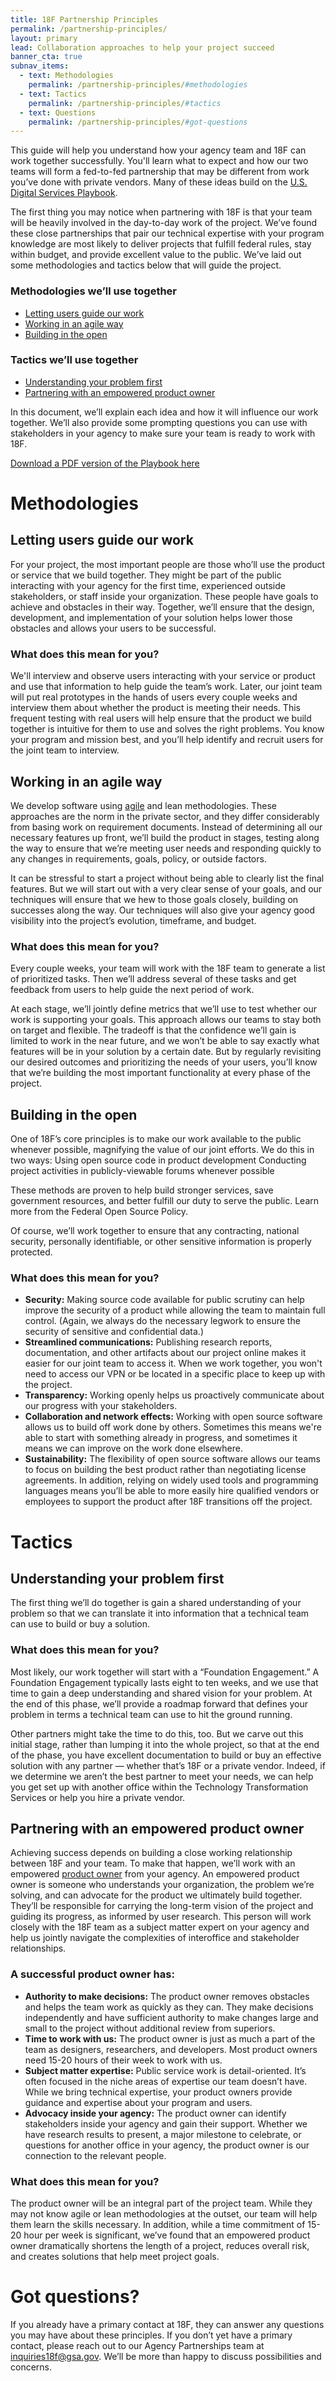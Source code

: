 ```yaml
---
title: 18F Partnership Principles
permalink: /partnership-principles/
layout: primary
lead: Collaboration approaches to help your project succeed
banner_cta: true
subnav_items:
  - text: Methodologies
    permalink: /partnership-principles/#methodologies
  - text: Tactics
    permalink: /partnership-principles/#tactics
  - text: Questions
    permalink: /partnership-principles/#got-questions
---
```

This guide will help you understand how your agency team and 18F can work together successfully. You'll learn what to expect and how our two teams will form a fed-to-fed partnership that may be different from work you’ve done with private vendors. Many of these ideas build on the [U.S. Digital Services Playbook](https://playbook.cio.gov).

The first thing you may notice when partnering with 18F is that your team will be heavily involved in the day-to-day work of the project. We’ve found these close partnerships that pair our technical expertise with your program knowledge are most likely to deliver projects that fulfill federal rules, stay within budget, and provide excellent value to the public. We’ve laid out some methodologies and tactics below that will guide the project. 

### Methodologies we’ll use together

- [Letting users guide our work]({{site.baseurl}}/partnership-principles/#letting-users-guide-our-work)
- [Working in an agile way]({{site.baseurl}}/partnership-principles/#working-in-an-agile-way)
- [Building in the open]({{site.baseurl}}/partnership-principles/#building-in-the-open)

### Tactics we’ll use together

- [Understanding your problem first]({{site.baseurl}}/partnership-principles/#understanding-your-problem-first)
- [Partnering with an empowered product owner]({{site.baseurl}}/partnership-principles/#partnering-with-an-empowered-product-owner)

In this document, we’ll explain each idea and how it will influence our work together. We’ll also provide some prompting questions you can use with stakeholders in your agency to make sure your team is ready to work with 18F. 

[Download a PDF version of the Playbook here]({{site.baseurl}}/partnership-principles/18FPartnershipPrinciples.pdf)

# Methodologies

## <a name="letting-users-guide-our-work"></a>Letting users guide our work

For your project, the most important people are those who’ll use the product or service that we build together. They might be part of the public interacting with your agency for the first time, experienced outside stakeholders, or staff inside your organization. These people have goals to achieve and obstacles in their way. Together, we’ll ensure that the design, development, and implementation of your solution helps lower those obstacles and allows your users to be successful.

### What does this mean for you?

We'll interview and observe users interacting with your service or product and use that information to help guide the team’s work. Later, our joint team will put real prototypes in the hands of users every couple weeks and interview them about whether the product is meeting their needs. This frequent testing with real users will help ensure that the product we build together is intuitive for them to use and solves the right problems. You know your program and mission best, and you’ll help identify and recruit users for the joint team to interview. 

## <a name="working-in-an-agile-way"></a> Working in an agile way

We develop software using [agile](https://pages.18f.gov/agile/) and lean methodologies. These approaches are the norm in the private sector, and they differ considerably from basing work on requirement documents. Instead of determining all our necessary features up front, we’ll build the product in stages, testing along the way to ensure that we’re meeting user needs and responding quickly to any changes in requirements, goals, policy, or outside factors.

It can be stressful to start a project without being able to clearly list the final features. But we will start out with a very clear sense of your goals, and our techniques will ensure that we hew to those goals closely, building on successes along the way. Our techniques will also give your agency good visibility into the project’s evolution, timeframe, and budget.

### What does this mean for you?

Every couple weeks, your team will work with the 18F team to generate a list of prioritized tasks. Then we’ll address several of these tasks and get feedback from users to help guide the next period of work.

At each stage, we’ll jointly define metrics that we’ll use to test whether our work is supporting your goals. This approach allows our teams to stay both on target and flexible. The tradeoff is that the confidence we’ll gain is limited to work in the near future, and we won’t be able to say exactly what features will be in your solution by a certain date. But by regularly revisiting our desired outcomes and prioritizing the needs of your users, you’ll know that we’re building the most important functionality at every phase of the project. 


## <a name="building-in-the-open"></a>Building in the open

One of 18F’s core principles is to make our work available to the public whenever possible, magnifying the value of our joint efforts. We do this in two ways: 
Using open source code in product development
Conducting project activities in publicly-viewable forums whenever possible

These methods are proven to help build stronger services, save government resources, and better fulfill our duty to serve the public. Learn more from the Federal Open Source Policy.

Of course, we’ll work together to ensure that any contracting, national security, personally identifiable, or other sensitive information is properly protected. 

### What does this mean for you?

- **Security:** Making source code available for public scrutiny can help improve the security of a product while allowing the team to maintain full control. (Again, we always do the necessary legwork to ensure the security of sensitive and confidential data.)
- **Streamlined communications:** Publishing research reports, documentation, and other artifacts about our project online makes it easier for our joint team to access it. When we work together, you won't need to access our VPN or be located in a specific place to keep up with the project.
- **Transparency:** Working openly helps us proactively communicate about our progress with your stakeholders.
- **Collaboration and network effects:** Working with open source software allows us to build off work done by others. Sometimes this means we're able to start with something already in progress, and sometimes it means we can improve on the work done elsewhere. 
- **Sustainability:** The flexibility of open source software allows our teams to focus on building the best product rather than negotiating license agreements. In addition, relying on widely used tools and programming languages means you’ll be able to more easily hire qualified vendors or employees to support the product after 18F transitions off the project. 

# Tactics

## Understanding your problem first<a name="understanding-your-problem-first"></a>

The first thing we’ll do together is gain a shared understanding of your problem so that we can translate it into information that a technical team can use to build or buy a solution. 

### What does this mean for you?

Most likely, our work together will start with a “Foundation Engagement.” A Foundation Engagement typically lasts eight to ten weeks, and we use that time to gain a deep understanding and shared vision for your problem. At the end of this phase, we’ll provide a roadmap forward that defines your problem in terms a technical team can use to hit the ground running. 

Other partners might take the time to do this, too. But we carve out this initial stage, rather than lumping it into the whole project, so that at the end of the phase, you have excellent documentation to build or buy an effective solution with any partner — whether that’s 18F or a private vendor. Indeed, if we determine we aren’t the best partner to meet your needs, we can help you get set up with another office within the Technology Transformation Services or help you hire a private vendor.

## <a name="partnering-with-an-empowered-product-owner"></a>Partnering with an empowered product owner

Achieving success depends on building a close working relationship between 18F and your team. To make that happen, we’ll work with an empowered [product owner](https://playbook.cio.gov/#play6) from your agency. An empowered product owner is someone who understands your organization, the problem we’re solving, and can advocate for the product we ultimately build together. They’ll be responsible for carrying the long-term vision of the project and guiding its progress, as informed by user research. This person will work closely with the 18F team as a subject matter expert on your agency and help us jointly navigate the complexities of interoffice and stakeholder relationships.

### A successful product owner has:

- **Authority to make decisions:** The product owner removes obstacles and helps the team work as quickly as they can. They make decisions independently and have sufficient authority to make changes large and small to the project without additional review from superiors. 
- **Time to work with us:** The product owner is just as much a part of the team as designers, researchers, and developers. Most product owners need 15-20 hours of their week to work with us.
- **Subject matter expertise:** Public service work is detail-oriented. It’s often focused in the niche areas of expertise our team doesn’t have. While we bring technical expertise, your product owners provide guidance and expertise about your program and users.
- **Advocacy inside your agency:** The product owner can identify stakeholders inside your agency and gain their support. Whether we have research results to present, a major milestone to celebrate, or questions for another office in your agency, the product owner is our connection to the relevant people.

### What does this mean for you? 

The product owner will be an integral part of the project team. While they may not know agile or lean methodologies at the outset, our team will help them learn the skills necessary. In addition, while a time commitment of 15-20 hour per week is significant, we’ve found that an empowered product owner dramatically shortens the length of a project, reduces overall risk, and creates solutions that help meet project goals. 

# Got questions?

If you already have a primary contact at 18F, they can answer any questions you may have about these principles. If you don’t yet have a primary contact, please reach out to our Agency Partnerships team at inquiries18f@gsa.gov. We’ll be more than happy to discuss possibilities and concerns. 


